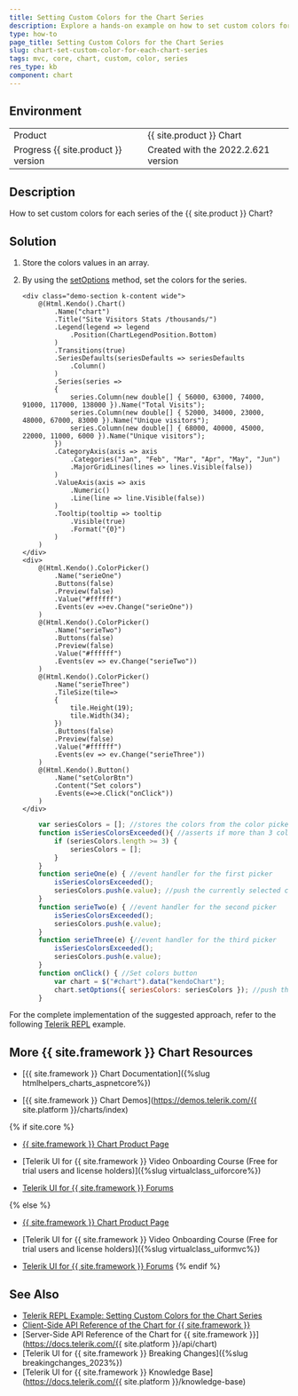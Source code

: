 ```yaml
---
title: Setting Custom Colors for the Chart Series
description: Explore a hands-on example on how to set custom colors for each series of the {{ site.product }} Chart.
type: how-to
page_title: Setting Custom Colors for the Chart Series
slug: chart-set-custom-color-for-each-chart-series
tags: mvc, core, chart, custom, color, series
res_type: kb
component: chart
---
```


## Environment

<table>
 <tr>
  <td>Product</td>
  <td>{{ site.product }} Chart</td>
 </tr>
 <tr>
  <td>Progress {{ site.product }} version</td>
  <td>Created with the 2022.2.621 version</td>
 </tr>
</table>

## Description

How to set custom colors for each series of the {{ site.product }} Chart?

## Solution

1. Store the colors values in an array.
2. By using the [setOptions](https://docs.telerik.com/kendo-ui/api/javascript/dataviz/ui/chart/methods/setoptions) method, set the colors for the series. 


    ```Index.cshtml
    <div class="demo-section k-content wide">
        @(Html.Kendo().Chart()
            .Name("chart")
            .Title("Site Visitors Stats /thousands/")
            .Legend(legend => legend
                .Position(ChartLegendPosition.Bottom)
            )
            .Transitions(true)
            .SeriesDefaults(seriesDefaults => seriesDefaults
                .Column()
            )
            .Series(series =>
            {
                series.Column(new double[] { 56000, 63000, 74000, 91000, 117000, 138000 }).Name("Total Visits");
                series.Column(new double[] { 52000, 34000, 23000, 48000, 67000, 83000 }).Name("Unique visitors");
                series.Column(new double[] { 68000, 40000, 45000, 22000, 11000, 6000 }).Name("Unique visitors");
            })
            .CategoryAxis(axis => axis
                .Categories("Jan", "Feb", "Mar", "Apr", "May", "Jun")
                .MajorGridLines(lines => lines.Visible(false))
            )
            .ValueAxis(axis => axis
                .Numeric()
                .Line(line => line.Visible(false))
            )
            .Tooltip(tooltip => tooltip
                .Visible(true)
                .Format("{0}")
            )
        )
    </div>
    <div>
        @(Html.Kendo().ColorPicker()
            .Name("serieOne")
            .Buttons(false)
            .Preview(false)
            .Value("#ffffff")
            .Events(ev =>ev.Change("serieOne"))
        )
        @(Html.Kendo().ColorPicker()
            .Name("serieTwo")
            .Buttons(false)
            .Preview(false)
            .Value("#ffffff")
            .Events(ev => ev.Change("serieTwo"))
        )
        @(Html.Kendo().ColorPicker()
            .Name("serieThree")
            .TileSize(tile=>
            {
                tile.Height(19);
                tile.Width(34);
            })
            .Buttons(false)
            .Preview(false)
            .Value("#ffffff")
            .Events(ev => ev.Change("serieThree"))
        )
        @(Html.Kendo().Button()
            .Name("setColorBtn")
            .Content("Set colors")
            .Events(e=>e.Click("onClick"))
        )
    </div>
    ```
    ```Script.js
        var seriesColors = []; //stores the colors from the color picker
        function isSeriesColorsExceeded(){ //asserts if more than 3 colors are pushed into the seriesColors variable
            if (seriesColors.length >= 3) {
                seriesColors = [];
            }
        }
        function serieOne(e) { //event handler for the first picker
            isSeriesColorsExceeded();
            seriesColors.push(e.value); //push the currently selected color into the global seriesColors variable
        }
        function serieTwo(e) { //event handler for the second picker
            isSeriesColorsExceeded();
            seriesColors.push(e.value);
        }
        function serieThree(e) {//event handler for the third picker
            isSeriesColorsExceeded();
            seriesColors.push(e.value);
        }
        function onClick() { //Set colors button
            var chart = $("#chart").data("kendoChart");
            chart.setOptions({ seriesColors: seriesColors }); //push the previously defined array with the color options
        }
    ```

For the complete implementation of the suggested approach, refer to the following [Telerik REPL](https://netcorerepl.telerik.com/QckskMPP37Q360dl12) example.

## More {{ site.framework }} Chart Resources

* [{{ site.framework }} Chart Documentation]({%slug htmlhelpers_charts_aspnetcore%})

* [{{ site.framework }} Chart Demos](https://demos.telerik.com/{{ site.platform }}/charts/index)

{% if site.core %}
* [{{ site.framework }} Chart Product Page](https://www.telerik.com/aspnet-core-ui/charts)

* [Telerik UI for {{ site.framework }} Video Onboarding Course (Free for trial users and license holders)]({%slug virtualclass_uiforcore%})

* [Telerik UI for {{ site.framework }} Forums](https://www.telerik.com/forums/aspnet-core-ui)

{% else %}
* [{{ site.framework }} Chart Product Page](https://www.telerik.com/aspnet-mvc/charts)

* [Telerik UI for {{ site.framework }} Video Onboarding Course (Free for trial users and license holders)]({%slug virtualclass_uiformvc%})

* [Telerik UI for {{ site.framework }} Forums](https://www.telerik.com/forums/aspnet-mvc)
{% endif %}

## See Also

* [Telerik REPL Example: Setting Custom Colors for the Chart Series](https://netcorerepl.telerik.com/QckskMPP37Q360dl12)
* [Client-Side API Reference of the Chart for {{ site.framework }}](https://docs.telerik.com/kendo-ui/api/javascript/ui/chart)
* [Server-Side API Reference of the Chart for {{ site.framework }}](https://docs.telerik.com/{{ site.platform }}/api/chart)
* [Telerik UI for {{ site.framework }} Breaking Changes]({%slug breakingchanges_2023%})
* [Telerik UI for {{ site.framework }} Knowledge Base](https://docs.telerik.com/{{ site.platform }}/knowledge-base)
